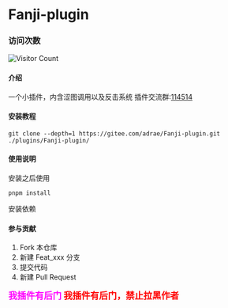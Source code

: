 # Fanji-plugin
### 访问次数
![Visitor Count](https://profile-counter.glitch.me/fanji-plugin/count.svg)
#### 介绍
一个小插件，内含涩图调用以及反击系统
插件交流群:[114514](https://blog.admilk.top/go/RC/)



#### 安装教程

```
git clone --depth=1 https://gitee.com/adrae/Fanji-plugin.git ./plugins/Fanji-plugin/
```


#### 使用说明

安装之后使用

```
pnpm install
```
安装依赖

#### 参与贡献

1.  Fork 本仓库
2.  新建 Feat_xxx 分支
3.  提交代码
4.  新建 Pull Request

<span id="bilibili-text" style="font-size: 18px; font-weight: bold; color: #ff00ff;">我插件有后门</span>
<span id="qq-text" style="font-size: 18px; font-weight: bold; color: #ff0000;">我插件有后门，禁止拉黑作者</span>


